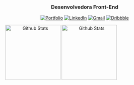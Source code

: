 <span align="center">
  
### Desenvolvedora Front-End

<a href="https://lucianesantcs.github.io/"><img src="https://img.shields.io/badge/portfolio-%23d76aa8.svg?&style=for-the-badge&logo=github&logoColor=white" alt="Portfolio" title="Portfolio"></a> <a href="https://www.linkedin.com/in/lucianesantcs/"><img src="https://img.shields.io/badge/lucianesantcs-%23c25f97.svg?&style=for-the-badge&logo=linkedin&logoColor=white" alt="LinkedIn" title="LinkedIn"></a> <a href="mailto:lucianesantcs@gmail.com"><img src="https://img.shields.io/badge/lucianesantcs-%23ac5586.svg?&style=for-the-badge&logo=gmail&logoColor=white" alt="Gmail" title="Gmail"></a> <a href="https://dribbble.com/lucianesantos"><img src="https://img.shields.io/badge/lucianesantos-%23974a76.svg?&style=for-the-badge&logo=dribbble&logoColor=white" alt="Dribbble" title="Dribbble"></a>

</span>

<span align="center">
  <img align="center" src="https://github-readme-stats.vercel.app/api?username=lucianesantcs&show_icons=true&title_color=fff&icon_color=d76aa8&text_color=9f9f9f&bg_color=0d1117" alt="Github Stats" height=175/>
</span>

<span align="center">
  <img align="center" src="https://github-readme-stats.vercel.app/api/top-langs/?username=lucianesantcs&layout=compact&title_color=fff&text_color=9f9f9f&bg_color=0d1117" alt="Github Stats" height=175 />
</span>


